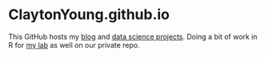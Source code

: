 # ClaytonYoung.github.io
This GitHub hosts my [blog](https://claytonyoung.github.io) and [data science projects](https://github.com/ClaytonYoung/ClaytonYoung.github.io/tree/master/assets/). Doing a bit of work in R for [my lab](https://decisionlab.ucsf.edu) as well on our private repo. 


